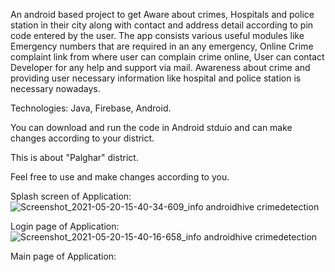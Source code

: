 An android based project to get Aware about crimes, Hospitals and police station in
their city along with contact and address detail according to pin code entered by the user. The app consists various 
useful modules like Emergency numbers that are required in an any emergency, Online Crime complaint link from 
where user can complain crime online, User can contact Developer for any help and support via mail. Awareness 
about crime and providing user necessary information like hospital and police station is necessary nowadays.

Technologies: Java, Firebase, Android.

You can download and run the code in Android stduio and can make changes according to your district.

This is about "Palghar" district.

Feel free to use and make changes according to you.

Splash screen of Application:
![Screenshot_2021-05-20-15-40-34-609_info androidhive crimedetection](https://user-images.githubusercontent.com/83907328/119182402-7bccac00-ba90-11eb-9604-d47cf84ca2c3.jpg)


Login page of Application:
![Screenshot_2021-05-20-15-40-16-658_info androidhive crimedetection](https://user-images.githubusercontent.com/83907328/119182537-a9195a00-ba90-11eb-97a6-2c01d50c0794.jpg)

Main page of Application:


